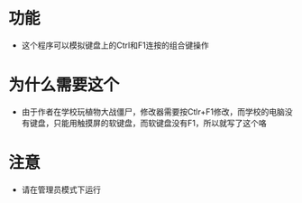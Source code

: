 # 功能
+ 这个程序可以模拟键盘上的Ctrl和F1连按的组合键操作

# 为什么需要这个
+ 由于作者在学校玩植物大战僵尸，修改器需要按Ctlr+F1修改，而学校的电脑没有键盘，只能用触摸屏的软键盘，而软键盘没有F1，所以就写了这个咯

# 注意
+ 请在管理员模式下运行
